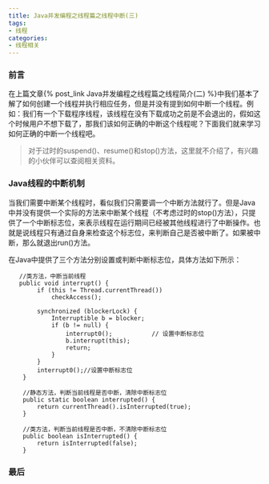 ```yaml
---
title: Java并发编程之线程篇之线程中断(三)
tags:
- 线程
categories:
- 线程相关
---
```



### 前言
在上篇文章{% post_link Java并发编程之线程篇之线程简介(二) %}中我们基本了解了如何创建一个线程并执行相应任务，但是并没有提到如何中断一个线程。例如：我们有一个下载程序线程，该线程在没有下载成功之前是不会退出的，假如这个时候用户不想下载了，那我们该如何正确的中断这个线程呢？下面我们就来学习如何正确的中断一个线程吧。

>对于过时的suspend()、resume()和stop()方法，这里就不介绍了，有兴趣的小伙伴可以查阅相关资料。

### Java线程的中断机制
当我们需要中断某个线程时，看似我们只需要调一个中断方法就行了。但是Java中并没有提供一个实际的方法来中断某个线程（不考虑过时的stop()方法），只提供了一个中断标志位，来表示线程在运行期间已经被其他线程进行了中断操作。也就是说线程只有通过自身来检查这个标志位，来判断自己是否被中断了。如果被中断，那么就退出run()方法。

在Java中提供了三个方法分别设置或判断中断标志位，具体方法如下所示：

```
   //类方法，中断当前线程
   public void interrupt() {
        if (this != Thread.currentThread())
            checkAccess();

        synchronized (blockerLock) {
            Interruptible b = blocker;
            if (b != null) {
                interrupt0();           // 设置中断标志位
                b.interrupt(this);
                return;
            }
        }
        interrupt0();//设置中断标志位
    }

    //静态方法，判断当前线程是否中断，清除中断标志位
    public static boolean interrupted() {
        return currentThread().isInterrupted(true);
    }
    
    //类方法，判断当前线程是否中断，不清除中断标志位
    public boolean isInterrupted() {
        return isInterrupted(false);
    }
```


### 最后